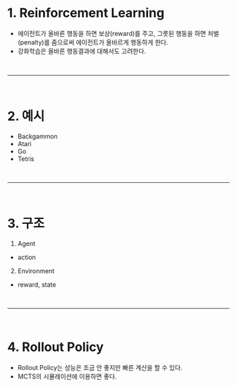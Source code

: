# 1. Reinforcement Learning
 - 에이전트가 올바른 행동을 하면 보상(reward)를 주고, 그릇된 행동을 하면 처벌(penalty)를 줌으로써 에이전트가 올바르게 행동하게 한다.
 - 강화학습은 올바른 행동결과에 대해서도 고려한다.

<br>
<hr>
<br>

# 2. 예시
 - Backgammon
 - Atari
 - Go
 - Tetris


<br>
<hr>
<br>


# 3. 구조

 1) Agent
  - action
  
 2) Environment
  - reward, state


<br>
<hr>
<br>



# 4. Rollout Policy
 - Rollout Policy는 성능은 조금 안 좋지만 빠른 계산을 할 수 있다.
 - MCTS의 시뮬레이션에 이용하면 좋다.

